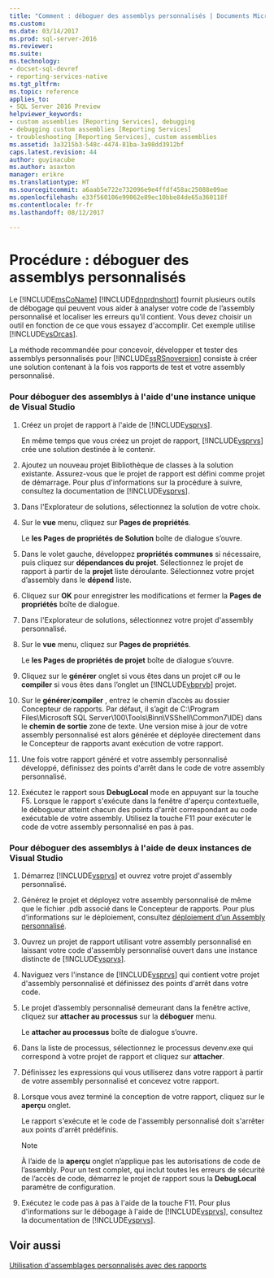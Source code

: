 ```yaml
---
title: "Comment : déboguer des assemblys personnalisés | Documents Microsoft"
ms.custom: 
ms.date: 03/14/2017
ms.prod: sql-server-2016
ms.reviewer: 
ms.suite: 
ms.technology:
- docset-sql-devref
- reporting-services-native
ms.tgt_pltfrm: 
ms.topic: reference
applies_to:
- SQL Server 2016 Preview
helpviewer_keywords:
- custom assemblies [Reporting Services], debugging
- debugging custom assemblies [Reporting Services]
- troubleshooting [Reporting Services], custom assemblies
ms.assetid: 3a3215b3-548c-4474-81ba-3a98dd3912bf
caps.latest.revision: 44
author: guyinacube
ms.author: asaxton
manager: erikre
ms.translationtype: HT
ms.sourcegitcommit: a6aab5e722e732096e9e4ffdf458ac25088e09ae
ms.openlocfilehash: e33f560106e99062e89ec10bbe84de65a360118f
ms.contentlocale: fr-fr
ms.lasthandoff: 08/12/2017

---
```

# <a name="how-to-debug-custom-assemblies"></a>Procédure : déboguer des assemblys personnalisés
  Le [!INCLUDE[msCoName](../../includes/msconame-md.md)] [!INCLUDE[dnprdnshort](../../includes/dnprdnshort-md.md)] fournit plusieurs outils de débogage qui peuvent vous aider à analyser votre code de l’assembly personnalisé et localiser les erreurs qu’il contient. Vous devez choisir un outil en fonction de ce que vous essayez d'accomplir. Cet exemple utilise [!INCLUDE[vsOrcas](../../includes/vsorcas-md.md)].  
  
 La méthode recommandée pour concevoir, développer et tester des assemblys personnalisés pour [!INCLUDE[ssRSnoversion](../../includes/ssrsnoversion-md.md)] consiste à créer une solution contenant à la fois vos rapports de test et votre assembly personnalisé.  
  
### <a name="to-debug-assemblies-using-a-single-instance-of-visual-studio"></a>Pour déboguer des assemblys à l'aide d'une instance unique de Visual Studio  
  
1.  Créez un projet de rapport à l'aide de [!INCLUDE[vsprvs](../../includes/vsprvs-md.md)].  
  
     En même temps que vous créez un projet de rapport, [!INCLUDE[vsprvs](../../includes/vsprvs-md.md)] crée une solution destinée à le contenir.  
  
2.  Ajoutez un nouveau projet Bibliothèque de classes à la solution existante. Assurez-vous que le projet de rapport est défini comme projet de démarrage. Pour plus d'informations sur la procédure à suivre, consultez la documentation de [!INCLUDE[vsprvs](../../includes/vsprvs-md.md)].  
  
3.  Dans l'Explorateur de solutions, sélectionnez la solution de votre choix.  
  
4.  Sur le **vue** menu, cliquez sur **Pages de propriétés**.  
  
     Le **les Pages de propriétés de Solution** boîte de dialogue s’ouvre.  
  
5.  Dans le volet gauche, développez **propriétés communes** si nécessaire, puis cliquez sur **dépendances du projet**. Sélectionnez le projet de rapport à partir de la **projet** liste déroulante. Sélectionnez votre projet d’assembly dans le **dépend** liste.  
  
6.  Cliquez sur **OK** pour enregistrer les modifications et fermer la **Pages de propriétés** boîte de dialogue.  
  
7.  Dans l'Explorateur de solutions, sélectionnez votre projet d'assembly personnalisé.  
  
8.  Sur le **vue** menu, cliquez sur **Pages de propriétés**.  
  
     Le **les Pages de propriétés de projet** boîte de dialogue s’ouvre.  
  
9. Cliquez sur le **générer** onglet si vous êtes dans un projet c# ou le **compiler** si vous êtes dans l’onglet un [!INCLUDE[vbprvb](../../includes/vbprvb-md.md)] projet.  
  
10. Sur le **générer**/**compiler** , entrez le chemin d’accès au dossier Concepteur de rapports. Par défaut, il s’agit de C:\Program Files\Microsoft SQL Server\100\Tools\Binn\VSShell\Common7\IDE) dans le **chemin de sortie** zone de texte. Une version mise à jour de votre assembly personnalisé est alors générée et déployée directement dans le Concepteur de rapports avant exécution de votre rapport.  
  
11. Une fois votre rapport généré et votre assembly personnalisé développé, définissez des points d'arrêt dans le code de votre assembly personnalisé.  
  
12. Exécutez le rapport sous **DebugLocal** mode en appuyant sur la touche F5. Lorsque le rapport s'exécute dans la fenêtre d'aperçu contextuelle, le débogueur atteint chacun des points d'arrêt correspondant au code exécutable de votre assembly. Utilisez la touche F11 pour exécuter le code de votre assembly personnalisé en pas à pas.  
  
### <a name="to-debug-assemblies-using-two-instances-of-visual-studio"></a>Pour déboguer des assemblys à l'aide de deux instances de Visual Studio  
  
1.  Démarrez [!INCLUDE[vsprvs](../../includes/vsprvs-md.md)] et ouvrez votre projet d'assembly personnalisé.  
  
2.  Générez le projet et déployez votre assembly personnalisé de même que le fichier .pdb associé dans le Concepteur de rapports. Pour plus d’informations sur le déploiement, consultez [déploiement d’un Assembly personnalisé](../../reporting-services/custom-assemblies/deploying-a-custom-assembly.md).  
  
3.  Ouvrez un projet de rapport utilisant votre assembly personnalisé en laissant votre code d'assembly personnalisé ouvert dans une instance distincte de [!INCLUDE[vsprvs](../../includes/vsprvs-md.md)].  
  
4.  Naviguez vers l'instance de [!INCLUDE[vsprvs](../../includes/vsprvs-md.md)] qui contient votre projet d'assembly personnalisé et définissez des points d'arrêt dans votre code.  
  
5.  Le projet d’assembly personnalisé demeurant dans la fenêtre active, cliquez sur **attacher au processus** sur la **déboguer** menu.  
  
     Le **attacher au processus** boîte de dialogue s’ouvre.  
  
6.  Dans la liste de processus, sélectionnez le processus devenv.exe qui correspond à votre projet de rapport et cliquez sur **attacher**.  
  
7.  Définissez les expressions qui vous utiliserez dans votre rapport à partir de votre assembly personnalisé et concevez votre rapport.  
  
8.  Lorsque vous avez terminé la conception de votre rapport, cliquez sur le **aperçu** onglet.  
  
     Le rapport s'exécute et le code de l'assembly personnalisé doit s'arrêter aux points d'arrêt prédéfinis.  
  
    > [!NOTE]  
    >  À l’aide de la **aperçu** onglet n’applique pas les autorisations de code de l’assembly. Pour un test complet, qui inclut toutes les erreurs de sécurité de l’accès de code, démarrez le projet de rapport sous la **DebugLocal** paramètre de configuration.  
  
9. Exécutez le code pas à pas à l'aide de la touche F11. Pour plus d'informations sur le débogage à l'aide de [!INCLUDE[vsprvs](../../includes/vsprvs-md.md)], consultez la documentation de [!INCLUDE[vsprvs](../../includes/vsprvs-md.md)].  
  
## <a name="see-also"></a>Voir aussi  
 [Utilisation d'assemblages personnalisés avec des rapports](../../reporting-services/custom-assemblies/using-custom-assemblies-with-reports.md)  
  
  
